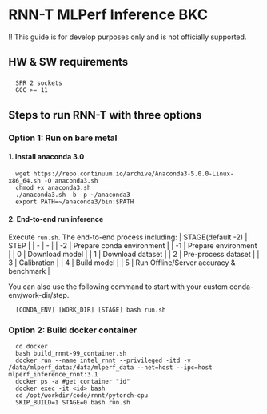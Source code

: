# RNN-T MLPerf Inference BKC
!! This guide is for develop purposes only and is not officially supported.

## HW & SW requirements
###
```
  SPR 2 sockets
  GCC >= 11
```

## Steps to run RNN-T with three options

### Option 1: Run on bare metal
#### 1. Install anaconda 3.0
```
  wget https://repo.continuum.io/archive/Anaconda3-5.0.0-Linux-x86_64.sh -O anaconda3.sh
  chmod +x anaconda3.sh
  ./anaconda3.sh -b -p ~/anaconda3
  export PATH=~/anaconda3/bin:$PATH
```

#### 2. End-to-end run inference
Execute `run.sh`. The end-to-end process including:
| STAGE(default -2) | STEP |
|  -  | -  |
| -2 | Prepare conda environment |
| -1 | Prepare environment |
| 0 | Download model |
| 1 | Download dataset |
| 2 | Pre-process dataset |
| 3 | Calibration |
| 4 | Build model |
| 5 | Run Offline/Server accuracy & benchmark |

You can also use the following command to start with your custom conda-env/work-dir/step.
```
  [CONDA_ENV] [WORK_DIR] [STAGE] bash run.sh
```

### Option 2: Build docker container
```
  cd docker
  bash build_rnnt-99_container.sh
  docker run --name intel_rnnt --privileged -itd -v /data/mlperf_data:/data/mlperf_data --net=host --ipc=host mlperf_inference_rnnt:3.1
  docker ps -a #get container "id"
  docker exec -it <id> bash
  cd /opt/workdir/code/rnnt/pytorch-cpu
  SKIP_BUILD=1 STAGE=0 bash run.sh
```
